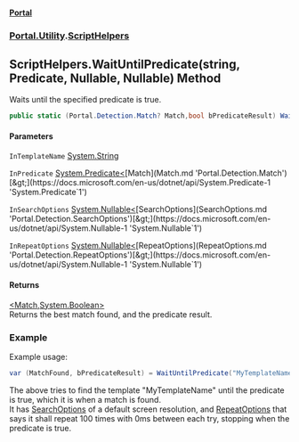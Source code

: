 #### [Portal](index.md 'index')
### [Portal.Utility](Portal.Utility.md 'Portal.Utility').[ScriptHelpers](ScriptHelpers.md 'Portal.Utility.ScriptHelpers')

## ScriptHelpers.WaitUntilPredicate(string, Predicate<Match>, Nullable<SearchOptions>, Nullable<RepeatOptions>) Method

Waits until the specified predicate is true.

```csharp
public static (Portal.Detection.Match? Match,bool bPredicateResult) WaitUntilPredicate(string InTemplateName, System.Predicate<Portal.Detection.Match?> InPredicate, System.Nullable<Portal.Detection.SearchOptions> InSearchOptions=null, System.Nullable<Portal.Detection.RepeatOptions> InRepeatOptions=null);
```
#### Parameters

<a name='Portal.Utility.ScriptHelpers.WaitUntilPredicate(string,System.Predicate_Portal.Detection.Match_,System.Nullable_Portal.Detection.SearchOptions_,System.Nullable_Portal.Detection.RepeatOptions_).InTemplateName'></a>

`InTemplateName` [System.String](https://docs.microsoft.com/en-us/dotnet/api/System.String 'System.String')

<a name='Portal.Utility.ScriptHelpers.WaitUntilPredicate(string,System.Predicate_Portal.Detection.Match_,System.Nullable_Portal.Detection.SearchOptions_,System.Nullable_Portal.Detection.RepeatOptions_).InPredicate'></a>

`InPredicate` [System.Predicate&lt;](https://docs.microsoft.com/en-us/dotnet/api/System.Predicate-1 'System.Predicate`1')[Match](Match.md 'Portal.Detection.Match')[&gt;](https://docs.microsoft.com/en-us/dotnet/api/System.Predicate-1 'System.Predicate`1')

<a name='Portal.Utility.ScriptHelpers.WaitUntilPredicate(string,System.Predicate_Portal.Detection.Match_,System.Nullable_Portal.Detection.SearchOptions_,System.Nullable_Portal.Detection.RepeatOptions_).InSearchOptions'></a>

`InSearchOptions` [System.Nullable&lt;](https://docs.microsoft.com/en-us/dotnet/api/System.Nullable-1 'System.Nullable`1')[SearchOptions](SearchOptions.md 'Portal.Detection.SearchOptions')[&gt;](https://docs.microsoft.com/en-us/dotnet/api/System.Nullable-1 'System.Nullable`1')

<a name='Portal.Utility.ScriptHelpers.WaitUntilPredicate(string,System.Predicate_Portal.Detection.Match_,System.Nullable_Portal.Detection.SearchOptions_,System.Nullable_Portal.Detection.RepeatOptions_).InRepeatOptions'></a>

`InRepeatOptions` [System.Nullable&lt;](https://docs.microsoft.com/en-us/dotnet/api/System.Nullable-1 'System.Nullable`1')[RepeatOptions](RepeatOptions.md 'Portal.Detection.RepeatOptions')[&gt;](https://docs.microsoft.com/en-us/dotnet/api/System.Nullable-1 'System.Nullable`1')

#### Returns
[&lt;](https://docs.microsoft.com/en-us/dotnet/api/System.ValueTuple 'System.ValueTuple')[Match](Match.md 'Portal.Detection.Match')[,](https://docs.microsoft.com/en-us/dotnet/api/System.ValueTuple 'System.ValueTuple')[System.Boolean](https://docs.microsoft.com/en-us/dotnet/api/System.Boolean 'System.Boolean')[&gt;](https://docs.microsoft.com/en-us/dotnet/api/System.ValueTuple 'System.ValueTuple')  
Returns the best match found, and the predicate result.

### Example
Example usage:  
  
```csharp  
var (MatchFound, bPredicateResult) = WaitUntilPredicate("MyTemplateName", match => match != null, new GameRegion(0, 0, 1920, 1080), new RepeatOptions(100, 0));  
```  
The above tries to find the template "MyTemplateName" until the predicate is true, which it is when a match is found.  
It has [SearchOptions](SearchOptions.md 'Portal.Detection.SearchOptions') of a default screen resolution, and [RepeatOptions](RepeatOptions.md 'Portal.Detection.RepeatOptions') that says it shall repeat 100 times with 0ms between each try, stopping when the predicate is true.